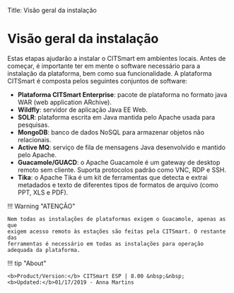 Title: Visão geral da instalação

# Visão geral da instalação

Estas etapas ajudarão a instalar o CITSmart em ambientes locais. Antes de
começar, é importante ter em mente o software necessário para a instalação da
plataforma, bem como sua funcionalidade. A plataforma CITSmart é composta pelos
seguintes conjuntos de software:


* **Plataforma CITSmart Enterprise**: pacote de plataforma no formato java WAR (web application ARchive).
* **Wildfly**: servidor de aplicação Java EE Web.
* **SOLR**: plataforma escrita em Java mantida pelo Apache usada para pesquisas.
* **MongoDB**: banco de dados NoSQL para armazenar objetos não relacionais.
* **Active MQ**: serviço de fila de mensagens Java desenvolvido e mantido pelo Apache.
* **Guacamole/GUACD**: o Apache Guacamole é um gateway de desktop remoto sem cliente. Suporta
protocolos padrão como VNC, RDP e SSH.
* **Tika**: o Apache Tika é um kit de ferramentas que detecta e extrai metadados e texto de
diferentes tipos de formatos de arquivo (como PPT, XLS e PDF).

!!! Warning "ATENÇÃO"

    Nem todas as instalações de plataformas exigem o Guacamole, apenas as que
    exigem acesso remoto às estações são feitas pela CITSmart. O restante das
    ferramentas é necessário em todas as instalações para operação adequada da plataforma.


!!! tip "About"

    <b>Product/Version:</b> CITSmart ESP | 8.00 &nbsp;&nbsp;
    <b>Updated:</b>01/17/2019 - Anna Martins
